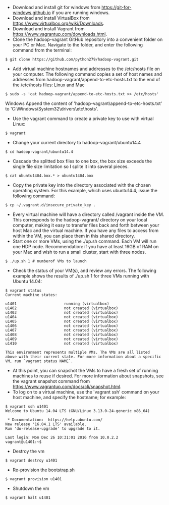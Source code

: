 - Download and install git for windows from https://git-for-windows.github.io if you are running windows.
- Download and install VirtualBox from https://www.virtualbox.org/wiki/Downloads.
- Download and install Vagrant from https://www.vagrantup.com/downloads.html.
- Clone the hadoop-vagrant GitHub repository into a convenient folder on your PC or Mac. Navigate to the folder, and enter the following command from the terminal:
```
$ git clone https://github.com/python279/hadoop-vagrant.git
```
- Add virtual machine hostnames and addresses to the /etc/hosts file on your computer. The following command copies a set of host names and addresses from hadoop-vagrant/append-to-etc-hosts.txt to the end of the /etc/hosts files:
Linux and Mac
```
$ sudo -s 'cat hadoop-vagrant/append-to-etc-hosts.txt >> /etc/hosts'
```
Windows
Append the content of 'hadoop-vagrant\append-to-etc-hosts.txt' to 'C:\Windows\System32\drivers\etc\hosts'.

- Use the vagrant command to create a private key to use with virtual Linux:
```
$ vagrant
```
- Change your current directory to hadoop-vagrant/ubuntu14.4
```
$ cd hadoop-vagrant/ubuntu14.4
```
- Cascade the splitted box files to one box, the box size exceeds the single file size limitation so I splite it into saveral pieces.
```
$ cat ubuntu1404.box.* > ubuntu1404.box
```
- Copy the private key into the directory associated with the chosen operating system. 
For this example, which uses ubuntu14.4, issue the following command:
```
$ cp ~/.vagrant.d/insecure_private_key .
```
- Every virtual machine will have a directory called /vagrant inside the VM. This corresponds to the hadoop-vagrant/<os> directory on your local computer, making it easy to transfer files back and forth between your host Mac and the virtual machine. If you have any files to access from within the VM, you can place them in this shared directory.
- Start one or more VMs, using the ./up.sh command. Each VM will run one HDP node. Recommendation: if you have at least 16GB of RAM on your Mac and wish to run a small cluster, start with three nodes.
```
$ ./up.sh 1 # numberof VMs to launch
```
- Check the status of your VM(s), and review any errors. The following example shows the results of ./up.sh 1 for three VMs running with Ubuntu 14.04:
```
$ vagrant status
Current machine states:

u1401                     running (virtualbox)
u1402                     not created (virtualbox)
u1403                     not created (virtualbox)
u1404                     not created (virtualbox)
u1405                     not created (virtualbox)
u1406                     not created (virtualbox)
u1407                     not created (virtualbox)
u1408                     not created (virtualbox)
u1409                     not created (virtualbox)
u1410                     not created (virtualbox)

This environment represents multiple VMs. The VMs are all listed
above with their current state. For more information about a specific
VM, run `vagrant status NAME`.
```
- At this point, you can snapshot the VMs to have a fresh set of running machines to reuse if desired. For more information about snapshots, see the vagrant snapshot command from https://www.vagrantup.com/docs/cli/snapshot.html. 
- To log on to a virtual machine, use the 'vagrant ssh' command on your host machine, and specify the hostname; for example:
```
$ vagrant ssh u1401
Welcome to Ubuntu 14.04 LTS (GNU/Linux 3.13.0-24-generic x86_64)

 * Documentation:  https://help.ubuntu.com/
New release '16.04.1 LTS' available.
Run 'do-release-upgrade' to upgrade to it.

Last login: Mon Dec 26 10:31:01 2016 from 10.0.2.2
vagrant@u1401:~$
```
- Destroy the vm
```
$ vagrant destroy u1401
```
- Re-provision the bootstrap.sh
```
$ vagrant provision u1401
```
- Shutdown the vm
```
$ vagrant halt u1401
```
